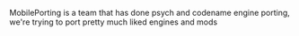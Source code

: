 MobilePorting is a team that has done psych and codename engine porting, we're trying to port pretty much liked engines and mods
